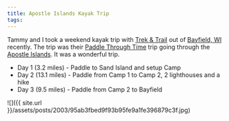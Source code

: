 ```yaml
---
title: Apostle Islands Kayak Trip
tags: 
---
```


Tammy and I took a weekend kayak trip with [Trek & Trail](http://www.trek-trail.com/) out of [Bayfield, WI](http://www.bayfield.org/) recently. The trip was their [Paddle Through Time](http://www.trek-trail.com/apostle/overnights/PTT.html) trip going through the [Apostle Islands](https://www.nps.gov/apis/index.htm). It was a wonderful trip.

* Day 1 (3.2 miles) - Paddle to Sand Island and setup Camp
* Day 2 (13.1 miles) - Paddle from Camp 1 to Camp 2, 2 lighthouses and a hike
* Day 3 (9.5 miles) - Paddle from Camp 2 to Bayfield

![]({{ site.url }}/assets/posts/2003/95ab3fbed9f93b95fe9a1fe396879c3f.jpg)
